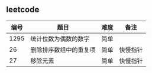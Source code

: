 ## leetcode

| 编号 | 题目                   | 难度 | 备注     |
| ---- | ---------------------- | ---- | -------- |
| 1295 | 统计位数为偶数的数字   | 简单 |          |
| 26   | 删除排序数组中的重复项 | 简单 | 快慢指针 |
| 27   | 移除元素               | 简单 | 快慢指针 |
